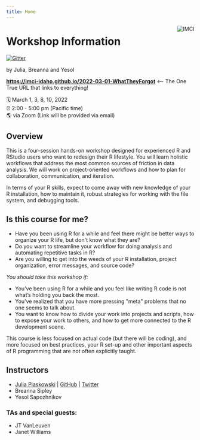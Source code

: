 ```yaml
---
title: Home
---
```


[<img src="https://raw.githubusercontent.com/imci-idaho/2022-03-01-WhatTheyForgot/main/static/media/IMCI_logo_horizontal.png" style="max-width:15%;min-width:40px;float:right;" alt="IMCI" />](https://imci.uidaho.edu/)

# Workshop Information

[![Gitter](https://badges.gitter.im/what-they-forgot/wtf-2020-rsc.svg)](https://gitter.im/Idaho-ag-stats/2022-what-they-forgot-workshop#)

by Julia, Breanna and Yesol

**https://imci-idaho.github.io/2022-03-01-WhatTheyForgot** <-- The One True URL that links to everything!

:spiral_calendar: March 1, 3, 8, 10, 2022   
:alarm_clock: 2:00 - 5:00 pm (Pacific time)  
:earth_americas: via Zoom (Link will be provided via email)  

## Overview

This is a four-session hands-on workshop designed for experienced R and RStudio users who want to redesign their R lifestyle. You will learn holistic workflows that address the most common sources of friction in data analysis. We will work on project-oriented workflows and how to plan for collaboration, communication, and iteration.

In terms of your R skills, expect to come away with new knowledge of your R installation, how to maintain it, robust strategies for working with the file system, and  debugging tools.

## Is this course for me?

* Have you been using R for a while and feel there might be better ways to organize your R life, but don't know what they are?
* Do you want to streamline your workflow for doing analysis and automating repetitive tasks in R?
* Are you willing to get into the weeds of your R installation, project organization, error messages, and source code?

*You should take this workshop if:*

* You've been using R for a while and you feel like writing R code is not what’s holding you back the most.   
* You’ve realized that you have more pressing "meta" problems that no one seems to talk about.   
* You want to know how to divide your work into projects and scripts, how to expose your work to others, and how to get more connected to the R development scene.  

This course is less focused on actual code (but there will be coding), and more focused on best practices, your R set-up and other important aspects of R programming that are not often explicitly taught.  

## Instructors

* [Julia Piaskowski](https://jpiaskowski.gitlab.io/) | [GitHub](https://github.com/jpiaskowski) | [Twitter](https://twitter.com/SeedsAndBreeds)
* Breanna Sipley
* Yesol Sapozhnikov
  
### TAs and special guests: 

* JT VanLeuven
* Janet Williams
